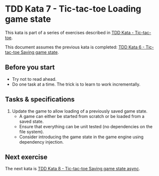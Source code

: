 # TDD Kata 7 - Tic-tac-toe Loading game state 

This kata is part of a series of exercises described in [TDD Kata - Tic-tac-toe](tdd_kata_intro.md).

This document assumes the previous kata is completed: [TDD Kata 6 - Tic-tac-toe Saving game state](tdd_kata6.md).

## Before you start

- Try not to read ahead.
- Do one task at a time. The trick is to learn to work incrementally.

## Tasks & specifications

1.  Update the game to allow loading of a previously saved game state.
    - A game can either be started from scratch or be loaded from a saved state.
    - Ensure that everything can be unit tested (no dependencies on the file system).
    - Consider introducing the game state in the game engine using dependency injection.

## Next exercise

The next kata is [TDD Kata 8 - Tic-tac-toe Saving game state async](tdd_kata8.md).